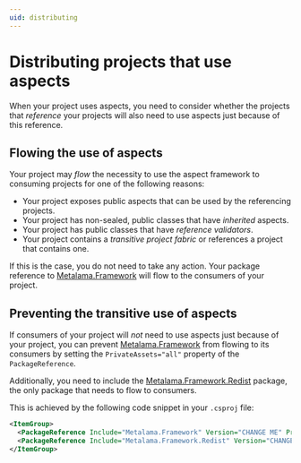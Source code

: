 ```yaml
---
uid: distributing
---
```


# Distributing projects that use aspects

When your project uses aspects, you need to consider whether the projects that _reference_ your projects will also need to use aspects just because of this reference.

## Flowing the use of aspects

Your project may _flow_ the necessity to use the aspect framework to consuming projects for one of the following reasons:

* Your project exposes public aspects that can be used by the referencing projects.
* Your project has non-sealed, public classes that have _inherited_ aspects.
* Your project has public classes that have _reference validators_.
* Your project contains a _transitive project fabric_ or references a project that contains one.

If this is the case, you do not need to take any action. Your package reference to [Metalama.Framework](https://www.nuget.org/packages/Metalama.Framework) will flow to the consumers of your project.

## Preventing the transitive use of aspects

If consumers of your project will _not_ need to use aspects just because of your project, you can prevent [Metalama.Framework](https://www.nuget.org/packages/Metalama.Framework) from flowing to its consumers by setting the `PrivateAssets="all"` property of the `PackageReference`.

Additionally, you need to include the [Metalama.Framework.Redist](https://www.nuget.org/packages/Metalama.Framework.Redist) package, the only package that needs to flow to consumers.

This is achieved by the following code snippet in your `.csproj` file:

```xml
<ItemGroup>
  <PackageReference Include="Metalama.Framework" Version="CHANGE ME" PrivateAssets="all"/>
  <PackageReference Include="Metalama.Framework.Redist" Version="CHANGE ME"/>
</ItemGroup>
```

